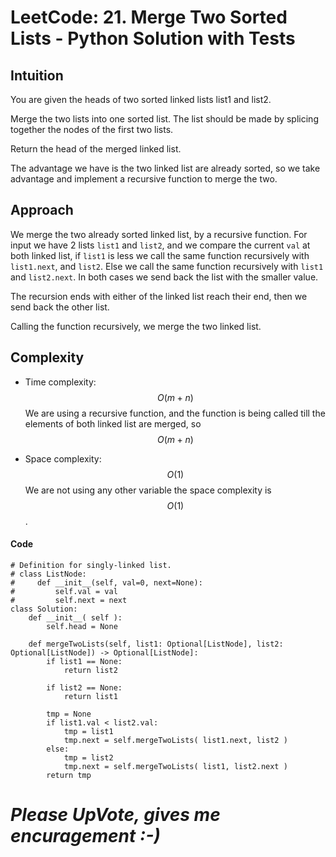 # LeetCode: 21. Merge Two Sorted Lists - Python Solution with Tests

## Intuition
You are given the heads of two sorted linked lists list1 and list2.

Merge the two lists into one sorted list. The list should be made by splicing together the nodes of the first two lists.

Return the head of the merged linked list.

The advantage we have is the two linked list are already sorted, so we take advantage and implement a recursive function to merge the two.

## Approach
We merge the two already sorted linked list, by a recursive function. For input we have 2 lists `list1` and `list2`, and we compare the current `val` at both linked list, if `list1` is less we call the same function recursively with `list1.next`, and `list2`. Else we call the same function recursively with `list1` and `list2.next`. In both cases we send back the list with the smaller value.

The recursion ends with either of the linked list reach their end, then we send back the other list.

Calling the function recursively, we merge the two linked list.

## Complexity
- Time complexity: $$O(m+n)$$
  We are using a recursive function, and the function is being called till the elements of both linked list are merged, so $$O(m+n)$$

- Space complexity: $$O(1)$$
  We are not using any other variable the space complexity is $$O(1)$$.

#### Code
```python3 []
# Definition for singly-linked list.
# class ListNode:
#     def __init__(self, val=0, next=None):
#         self.val = val
#         self.next = next
class Solution:
	def __init__( self ):
		self.head = None
        
	def mergeTwoLists(self, list1: Optional[ListNode], list2: Optional[ListNode]) -> Optional[ListNode]:
		if list1 == None:
			return list2

		if list2 == None:
			return list1

		tmp = None
		if list1.val < list2.val:
			tmp = list1
			tmp.next = self.mergeTwoLists( list1.next, list2 )
		else:
			tmp = list2
			tmp.next = self.mergeTwoLists( list1, list2.next )
		return tmp

```

# *Please UpVote, gives me encuragement :-)*